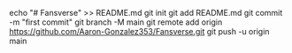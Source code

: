 echo "# Fansverse" >> README.md
git init
git add README.md
git commit -m "first commit"
git branch -M main
git remote add origin https://github.com/Aaron-Gonzalez353/Fansverse.git
git push -u origin main

